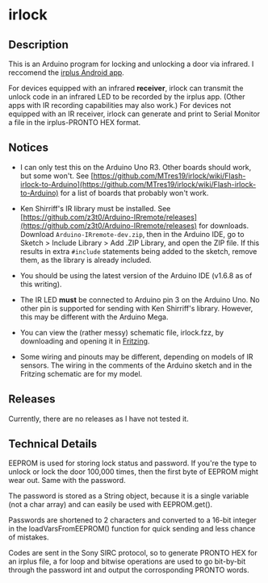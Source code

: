 # irlock

Description
-----------
This is an Arduino program for locking and unlocking a door via infrared. I reccomend the [irplus Android app](https://play.google.com/store/apps/details?id=net.binarymode.android.irplus).

For devices equipped with an infrared **receiver**, irlock can transmit the unlock code in an infrared LED to be recorded by the irplus app. (Other apps with IR recording capabilities may also work.) For devices not equipped with an IR receiver, irlock can generate and print to Serial Monitor a file in the irplus-PRONTO HEX format.

Notices
-------

* I can only test this on the Arduino Uno R3. Other boards should work, but some won't. See [https://github.com/MTres19/irlock/wiki/Flash-irlock-to-Arduino](https://github.com/MTres19/irlock/wiki/Flash-irlock-to-Arduino) for a list of boards that probably won't work.

* Ken Shirriff's IR library must be installed. See [https://github.com/z3t0/Arduino-IRremote/releases](https://github.com/z3t0/Arduino-IRremote/releases) for downloads. Download `Arduino-IRremote-dev.zip`, then in the  Arduino IDE, go to Sketch > Include Library > Add .ZIP Library, and open the ZIP file. If this results in extra `#include` statements being added to the sketch, remove them, as the library is already included.

* You should be using the latest version of the Arduino IDE (v1.6.8 as of this writing).

* The IR LED **must** be connected to Arduino pin 3 on the Arduino Uno. No other pin is supported for sending with Ken Shirriff's library. However, this may be different with the Arduino Mega.

* You can view the (rather messy) schematic file, irlock.fzz, by downloading and opening it in [Fritzing](http://fritzing.org).

* Some wiring and pinouts may be different, depending on models of IR sensors. The wiring in the comments of the Arduino sketch and in the Fritzing schematic are for my model.

Releases
--------

Currently, there are no releases as I have not tested it.

Technical Details
-----------------

EEPROM is used for storing lock status and password. If you're the type to unlock or lock the door 100,000 times, then the first byte of EEPROM might wear out. Same with the password.

The password is stored as a String object, because it is a single variable (not a char array) and can easily be used with EEPROM.get().

Passwords are shortened to 2 characters and converted to a 16-bit integer in the loadVarsFromEEPROM() function for quick sending and less chance of mistakes.

Codes are sent in the Sony SIRC protocol, so to generate PRONTO HEX for an irplus file, a for loop and bitwise operations are used to go bit-by-bit through the password int and output the corrosponding PRONTO words.
